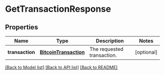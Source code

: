 # GetTransactionResponse

## Properties
Name | Type | Description | Notes
------------ | ------------- | ------------- | -------------
**transaction** | [**BitcoinTransaction**](BitcoinTransaction.md) | The requested transaction. | [optional] 

[[Back to Model list]](../README.md#documentation-for-models) [[Back to API list]](../README.md#documentation-for-api-endpoints) [[Back to README]](../README.md)


